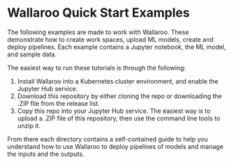 # Wallaroo Quick Start Examples

The following examples are made to work with Wallaroo.  These demonstrate how to create work spaces, upload ML models, create and deploy pipelines.  Each example contains a Jupyter notebook, the ML model, and sample data.

The easiest way to run these tutorials is through the following:

1. Install Wallaroo into a Kubernetes cluster environment, and enable the Jupyter Hub service.
1. Download this repository by either cloning the repo or downloading the .ZIP file from the release list.
1. Copy this repo into your Jupyter Hub service.  The easiest way is to upload a .ZIP file of this repository, then use the command line tools to unzip it.

From there each directory contains a self-contained guide to help you understand how to use Wallaroo to deploy pipelines of models and manage the inputs and the outputs.

